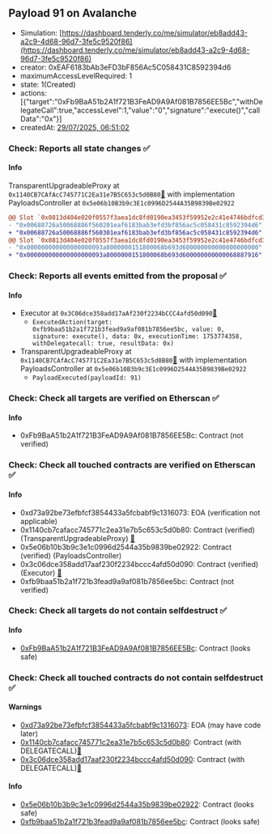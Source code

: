 ## Payload 91 on Avalanche

- Simulation: [https://dashboard.tenderly.co/me/simulator/eb8add43-a2c9-4d68-96d7-3fe5c9520f86](https://dashboard.tenderly.co/me/simulator/eb8add43-a2c9-4d68-96d7-3fe5c9520f86)
- creator: 0xEAF6183bAb3eFD3bF856Ac5C058431C8592394d6
- maximumAccessLevelRequired: 1
- state: 1(Created)
- actions: [{"target":"0xFb9BaA51b2A1f721B3FeAD9A9Af081B7856EE5Bc","withDelegateCall":true,"accessLevel":1,"value":"0","signature":"execute()","callData":"0x"}]
- createdAt: [29/07/2025, 06:51:02](https://snowscan.xyz/tx/0x9c0f8c73a7f321cd0694daf14199974415ef96e4d457f3490670574237bec0d1)

### Check: Reports all state changes :white_check_mark:

#### Info


TransparentUpgradeableProxy at `0x1140CB7CAfAcC745771C2Ea31e7B5C653c5d0B80`[:ghost:](https://github.com/bgd-labs/aave-address-book "GovernanceV3Avalanche.PAYLOADS_CONTROLLER") with implementation PayloadsController at `0x5e06b10B3b9c3E1c0996D2544A35B9839Be02922`
```diff
@@ Slot `0x0813d404e020f0557f3aea1dc8fd0190ea3453f59952e2c41e4746bdfcd39c78` @@
- "0x00688726a50068886f560201eaf6183bab3efd3bf856ac5c058431c8592394d6"
+ "0x00688726a50068886f560301eaf6183bab3efd3bf856ac5c058431c8592394d6"
@@ Slot `0x0813d404e020f0557f3aea1dc8fd0190ea3453f59952e2c41e4746bdfcd39c79` @@
- "0x000000000000000000093a8000000151800068b693d600000000000000000000"
+ "0x000000000000000000093a8000000151800068b693d600000000000068887916"
```


### Check: Reports all events emitted from the proposal :white_check_mark:

#### Info

- Executor at `0x3C06dce358add17aAf230f2234bCCC4afd50d090`[:ghost:](https://github.com/bgd-labs/aave-address-book "AaveV2Avalanche.POOL_ADMIN, AaveV3Avalanche.ACL_ADMIN, GovernanceV3Avalanche.EXECUTOR_LVL_1")
  - `ExecutedAction(target: 0xfb9baa51b2a1f721b3fead9a9af081b7856ee5bc, value: 0, signature: execute(), data: 0x, executionTime: 1753774358, withDelegatecall: true, resultData: 0x)`
- TransparentUpgradeableProxy at `0x1140CB7CAfAcC745771C2Ea31e7B5C653c5d0B80`[:ghost:](https://github.com/bgd-labs/aave-address-book "GovernanceV3Avalanche.PAYLOADS_CONTROLLER") with implementation PayloadsController at `0x5e06b10B3b9c3E1c0996D2544A35B9839Be02922`
  - `PayloadExecuted(payloadId: 91)`

### Check: Check all targets are verified on Etherscan :white_check_mark:

#### Info

- 0xFb9BaA51b2A1f721B3FeAD9A9Af081B7856EE5Bc: Contract (not verified) 

### Check: Check all touched contracts are verified on Etherscan :white_check_mark:

#### Info

- 0xd73a92be73efbfcf3854433a5fcbabf9c1316073: EOA (verification not applicable)
- 0x1140cb7cafacc745771c2ea31e7b5c653c5d0b80: Contract (verified) (TransparentUpgradeableProxy) [:ghost:](https://github.com/bgd-labs/aave-address-book "GovernanceV3Avalanche.PAYLOADS_CONTROLLER")
- 0x5e06b10b3b9c3e1c0996d2544a35b9839be02922: Contract (verified) (PayloadsController) 
- 0x3c06dce358add17aaf230f2234bccc4afd50d090: Contract (verified) (Executor) [:ghost:](https://github.com/bgd-labs/aave-address-book "AaveV2Avalanche.POOL_ADMIN, AaveV3Avalanche.ACL_ADMIN, GovernanceV3Avalanche.EXECUTOR_LVL_1")
- 0xfb9baa51b2a1f721b3fead9a9af081b7856ee5bc: Contract (not verified) 

### Check: Check all targets do not contain selfdestruct :white_check_mark:

#### Info

- [0xFb9BaA51b2A1f721B3FeAD9A9Af081B7856EE5Bc](https://snowscan.xyz/address/0xFb9BaA51b2A1f721B3FeAD9A9Af081B7856EE5Bc): Contract (looks safe)

### Check: Check all touched contracts do not contain selfdestruct :white_check_mark:

#### Warnings

- [0xd73a92be73efbfcf3854433a5fcbabf9c1316073](https://snowscan.xyz/address/0xd73a92be73efbfcf3854433a5fcbabf9c1316073): EOA (may have code later)
- [0x1140cb7cafacc745771c2ea31e7b5c653c5d0b80](https://snowscan.xyz/address/0x1140cb7cafacc745771c2ea31e7b5c653c5d0b80): Contract (with DELEGATECALL)[:ghost:](https://github.com/bgd-labs/aave-address-book "GovernanceV3Avalanche.PAYLOADS_CONTROLLER")
- [0x3c06dce358add17aaf230f2234bccc4afd50d090](https://snowscan.xyz/address/0x3c06dce358add17aaf230f2234bccc4afd50d090): Contract (with DELEGATECALL)[:ghost:](https://github.com/bgd-labs/aave-address-book "AaveV2Avalanche.POOL_ADMIN, AaveV3Avalanche.ACL_ADMIN, GovernanceV3Avalanche.EXECUTOR_LVL_1")

#### Info

- [0x5e06b10b3b9c3e1c0996d2544a35b9839be02922](https://snowscan.xyz/address/0x5e06b10b3b9c3e1c0996d2544a35b9839be02922): Contract (looks safe)
- [0xfb9baa51b2a1f721b3fead9a9af081b7856ee5bc](https://snowscan.xyz/address/0xfb9baa51b2a1f721b3fead9a9af081b7856ee5bc): Contract (looks safe)

